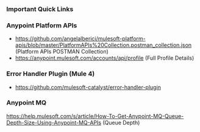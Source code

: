 ### Important Quick Links

### Anypoint Platform APIs
- https://github.com/angelalberici/mulesoft-platform-apis/blob/master/PlatformAPIs%20Collection.postman_collection.json (Platform APIs POSTMAN Collection)
- https://anypoint.mulesoft.com/accounts/api/profile (Full Profile Details)

### Error Handler Plugin (Mule 4)
- https://github.com/mulesoft-catalyst/error-handler-plugin

### Anypoint MQ
https://help.mulesoft.com/s/article/How-To-Get-Anypoint-MQ-Queue-Depth-Size-Using-Anypoint-MQ-APIs (Queue Depth)

